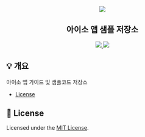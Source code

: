 <p align="center">
  <a href="https://aiso.ai/">
    <img src="https://user-images.githubusercontent.com/38392519/161697681-702731e1-b212-4945-bf46-0d8f718e2420.png" />
  </a>
</p>
<h2 align="center">
  아이소 앱 샘플 저장소
</h2>
<p align="center">
  <a href="https://github.com/enkinoOrg/aiso_samples/blob/main/LICENSE">
    <img src="https://img.shields.io/badge/license-MIT-blue.svg"/>
  </a>
  <img src="https://img.shields.io/badge/aiso-beta-green" />
</p>

## 💡 개요
아이소 앱 가이드 및 샘플코드 저장소

- [License](#-license)
## 📝 License
Licensed under the [MIT License](./LICENSE).